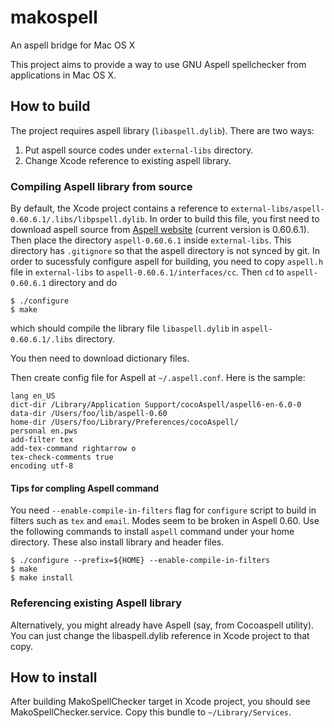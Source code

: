 # makospell

An aspell bridge for Mac OS X

This project aims to provide a way to use GNU Aspell spellchecker from applications in Mac OS X.

## How to build

The project requires aspell library (`libaspell.dylib`). There are two ways:

1. Put aspell source codes under `external-libs` directory.
2. Change Xcode reference to existing aspell library.

### Compiling Aspell library from source

By default, the Xcode project contains a reference to `external-libs/aspell-0.60.6.1/.libs/libpspell.dylib`.
In order to build this file, you first need to download aspell source from [Aspell website](http://aspell.net/) (current version is 0.60.6.1).
Then place the directory `aspell-0.60.6.1` inside `external-libs`.
This directory has `.gitignore` so that the aspell directory is not synced by git.
In order to sucessfuly configure aspell for building, you need to copy `aspell.h` file in `external-libs` to `aspell-0.60.6.1/interfaces/cc`.
Then `cd` to `aspell-0.60.6.1` directory and do

    $ ./configure
    $ make

which should compile the library file `libaspell.dylib` in `aspell-0.60.6.1/.libs` directory.

You then need to download dictionary files.

Then create config file for Aspell at `~/.aspell.conf`.
Here is the sample:

    lang en_US
    dict-dir /Library/Application Support/cocoAspell/aspell6-en-6.0-0
    data-dir /Users/foo/lib/aspell-0.60
    home-dir /Users/foo/Library/Preferences/cocoAspell/
    personal en.pws
    add-filter tex
    add-tex-command rightarrow o
    tex-check-comments true
    encoding utf-8

#### Tips for compling Aspell command

You need `--enable-compile-in-filters` flag for `configure` script to build in filters such as `tex` and `email`.
Modes seem to be broken in Aspell 0.60.
Use the following commands to install `aspell` command under your home directory.
These also install library and header files.

    $ ./configure --prefix=${HOME} --enable-compile-in-filters
    $ make
    $ make install

### Referencing existing Aspell library

Alternatively, you might already have Aspell (say, from Cocoaspell utility).
You can just change the libaspell.dylib reference in Xcode project to that copy.

## How to install

After building MakoSpellChecker target in Xcode project, you should see MakoSpellChecker.service.
Copy this bundle to `~/Library/Services`.
